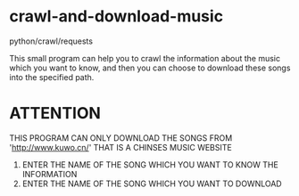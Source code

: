 # crawl-and-download-music
python/crawl/requests

This small program can help you to crawl the information about the music which you want to know, and then you can choose to download these songs into the specified path.

# ATTENTION

THIS PROGRAM CAN ONLY DOWNLOAD THE SONGS FROM 'http://www.kuwo.cn/' THAT IS A CHINSES MUSIC WEBSITE

1. ENTER THE NAME OF THE SONG WHICH YOU WANT TO KNOW THE INFORMATION 
2. ENTER THE NAME OF THE SONG WHICH YOU WANT TO DOWNLOAD
